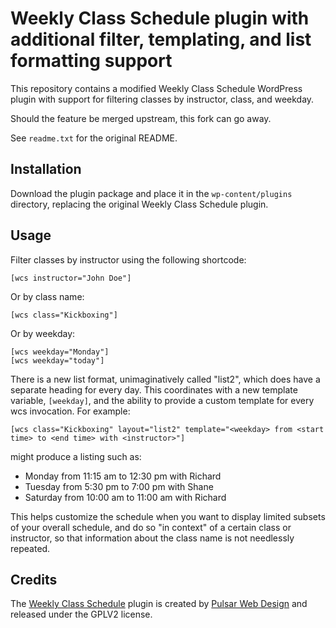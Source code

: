 # Weekly Class Schedule plugin with additional filter, templating, and list formatting support

This repository contains a modified Weekly Class Schedule WordPress plugin with support for filtering classes by instructor, 
class, and weekday.

Should the feature be merged upstream, this fork can go away. 

See `readme.txt` for the original README.

## Installation

Download the plugin package and place it in the `wp-content/plugins` directory, replacing the original Weekly Class Schedule plugin.

## Usage

Filter classes by instructor using the following shortcode:

```
[wcs instructor="John Doe"]
```

Or by class name:

```
[wcs class="Kickboxing"]
```

Or by weekday:

```
[wcs weekday="Monday"]
[wcs weekday="today"]
```

There is a new list format, unimaginatively called "list2", which does have a separate heading for every day. This
coordinates with a new template variable, `[weekday]`, and the ability to provide a custom template for every wcs
invocation. For example:

```
[wcs class="Kickboxing" layout="list2" template="<weekday> from <start time> to <end time> with <instructor>"]
```

might produce a listing such as:

  * Monday from 11:15 am to 12:30 pm with Richard
  * Tuesday from 5:30 pm to 7:00 pm with Shane
  * Saturday from 10:00 am to 11:00 am with Richard

This helps customize the schedule when you want to display limited subsets of your overall schedule, and do
so "in context" of a certain class or instructor, so that information about the class name is not needlessly
repeated.


## Credits

The [Weekly Class Schedule](https://wordpress.org/plugins/weekly-class-schedule/developers/) plugin is created by [Pulsar Web Design](http://pulsarwebdesign.com/weekly-class-schedule/) and released under the GPLV2 license.

